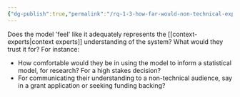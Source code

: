 ```yaml
---
{"dg-publish":true,"permalink":"/rq-1-3-how-far-would-non-technical-experts-trust-the-model/"}
---
```


Does the model 'feel' like it adequately represents the [[context-experts\|context experts]] understanding of the system? What would they trust it for? For instance:
* How comfortable would they be in using the model to inform a statistical model, for research? For a high stakes decision?
* For communicating their understanding to a non-technical audience, say in a grant application or seeking funding backing?